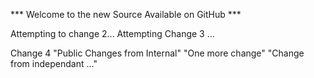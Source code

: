 
*** Welcome to the new Source Available on GitHub ***

Attempting to change 2...
Attempting Change 3 ...

Change 4
"Public Changes from Internal" 
"One more change" 
"Change from independant ..." 
